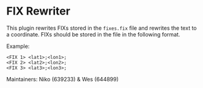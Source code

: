 ﻿# FIX Rewriter

This plugin rewrites FIXs stored in the `fixes.fix` file and rewrites the text to a coordinate. FIXs should be stored in the file in the following format.

Example:
```
<FIX 1> <lat1>;<lon1>;
<FIX 2> <lat2>;<lon2>;
<FIX 3> <lat3>;<lon3>;
```

Maintainers: Niko (639233) & Wes (644899)
